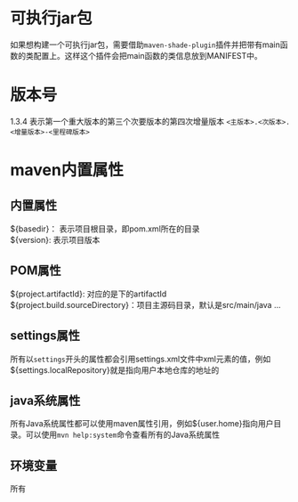 # 可执行jar包
如果想构建一个可执行jar包，需要借助`maven-shade-plugin`插件并把带有main函数的类配置上。这样这个插件会把main函数的类信息放到MANIFEST中。

# 版本号
1.3.4 表示第一个重大版本的第三个次要版本的第四次增量版本
`<主版本>.<次版本>.<增量版本>-<里程碑版本>`

# maven内置属性
## 内置属性
${basedir}： 表示项目根目录，即pom.xml所在的目录 <br/>
${version}: 表示项目版本

## POM属性
${project.artifactId}: 对应的是<project>下的artifactId<br/>
${project.build.sourceDirectory}：项目主源码目录，默认是src/main/java
...

## settings属性
所有以`settings`开头的属性都会引用settings.xml文件中xml元素的值，例如${settings.localRepository}就是指向用户本地仓库的地址的

## java系统属性
所有Java系统属性都可以使用maven属性引用，例如${user.home}指向用户目录。可以使用`mvn help:system`命令查看所有的Java系统属性

## 环境变量
所有